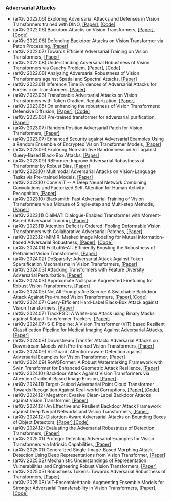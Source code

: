 ### Adversarial Attacks
- (arXiv 2022.06) Exploring Adversarial Attacks and Defenses in Vision Transformers trained with DINO, [[Paper]](https://arxiv.org/pdf/2206.06761.pdf), [[Code]](https://github.com/thobauma/AADefDINO)
- (arXiv 2022.06) Backdoor Attacks on Vision Transformers, [[Paper]](https://arxiv.org/pdf/2206.08477.pdf), [[Code]](https://github.com/UCDvision/backdoor_transformer.git)
- (arXiv 2022.06) Defending Backdoor Attacks on Vision Transformer via Patch Processing, [[Paper]](https://arxiv.org/pdf/2206.12381.pdf)
- (arXiv 2022.07) Towards Efficient Adversarial Training on Vision Transformers, [[Paper]](https://arxiv.org/pdf/2207.10498.pdf)
- (arXiv 2022.08) Understanding Adversarial Robustness of Vision Transformers via Cauchy Problem, [[Paper]](https://arxiv.org/pdf/2208.00906.pdf), [[Code]](https://github.com/TrustAI/ODE4RobustViT)
- (arXiv 2022.08) Analyzing Adversarial Robustness of Vision Transformers against Spatial and Spectral Attacks, [[Paper]](https://arxiv.org/pdf/2208.09602.pdf)
- (arXiv 2023.01) Inference Time Evidences of Adversarial Attacks for Forensic on Transformers, [[Paper]](https://arxiv.org/pdf/2301.13356.pdf)
- (arXiv 2023.03) Transferable Adversarial Attacks on Vision Transformers with Token Gradient Regularization, [[Paper]](https://arxiv.org/pdf/2303.15754.pdf)
- (arXiv 2023.05) On enhancing the robustness of Vision Transformers: Defensive Diffusion, [[Paper]](https://arxiv.org/pdf/2305.08031.pdf), [[Code]](https://github.com/Muhammad-Huzaifaa/Defensive_Diffusion)
- (arXiv 2023.06) Pre-trained transformer for adversarial purification, [[Paper]](https://arxiv.org/pdf/2306.01762.pdf)
- (arXiv 2023.07) Random Position Adversarial Patch for Vision Transformers, [[Paper]](https://arxiv.org/pdf/2307.04066.pdf)
- (arXiv 2023.07) Enhanced Security against Adversarial Examples Using a Random Ensemble of Encrypted Vision Transformer Models, [[Paper]](https://arxiv.org/pdf/2307.13985.pdf)
- (arXiv 2023.09) Exploring Non-additive Randomness on ViT against Query-Based Black-Box Attacks, [[Paper]](https://arxiv.org/pdf/2309.06438.pdf)
- (arXiv 2023.09) RBFormer: Improve Adversarial Robustness of Transformer by Robust Bias, [[Paper]](https://arxiv.org/pdf/2309.13245.pdf)
- (arXiv 2023.10) Multimodal Adversarial Attacks on Vision-Language Tasks via Pre-trained Models, [[Paper]](https://arxiv.org/pdf/2310.04655.pdf)
- (arXiv 2023.10) ConViViT -- A Deep Neural Network Combining Convolutions and Factorized Self-Attention for Human Activity Recognition, [[Paper]](https://arxiv.org/pdf/2310.14416.pdf)
- (arXiv 2023.10) Blacksmith: Fast Adversarial Training of Vision Transformers via a Mixture of Single-step and Multi-step Methods, [[Paper]](https://arxiv.org/pdf/2310.18975.pdf)
- (arXiv 2023.11) DialMAT: Dialogue-Enabled Transformer with Moment-Based Adversarial Training, [[Paper]](https://arxiv.org/pdf/2311.06855.pdf)
- (arXiv 2023.11) Attention Deficit is Ordered! Fooling Deformable Vision Transformers with Collaborative Adversarial Patches, [[Paper]](https://arxiv.org/pdf/2311.12914.pdf)
- (arXiv 2023.12) MIMIR: Masked Image Modeling for Mutual Information-based Adversarial Robustness, [[Paper]](https://arxiv.org/pdf/2312.04960.pdf), [[Code]](https://github.com/xiaoyunxxy/MIMIR)
- (arXiv 2024.01) FullLoRA-AT: Efficiently Boosting the Robustness of Pretrained Vision Transformers, [[Paper]](https://arxiv.org/pdf/2401.01752.pdf)
- (arXiv 2024.02) DeSparsify: Adversarial Attack Against Token Sparsification Mechanisms in Vision Transformers, [[Paper]](https://arxiv.org/pdf/2402.02554.pdf)
- (arXiv 2024.03) Attacking Transformers with Feature Diversity Adversarial Perturbation, [[Paper]](https://arxiv.org/pdf/2403.07942.pdf)
- (arXiv 2024.03) Approximate Nullspace Augmented Finetuning for Robust Vision Transformers, [[Paper]](https://arxiv.org/pdf/2403.10476.pdf)
- (arXiv 2024.05) Not All Prompts Are Secure: A Switchable Backdoor Attack Against Pre-trained Vision Transformers, [[Paper]](https://arxiv.org/pdf/2405.10612.pdf),[[Code]](https://github.com/20000yshust/SWARM)
- (arXiv 2024.07) Query-Efficient Hard-Label Black-Box Attack against Vision Transformers, [[Paper]](https://arxiv.org/pdf/2407.00389.pdf)
- (arXiv 2024.07) TrackPGD: A White-box Attack using Binary Masks against Robust Transformer Trackers, [[Paper]](https://arxiv.org/pdf/2407.03946.pdf)
- (arXiv 2024.07) S-E Pipeline: A Vision Transformer (ViT) based Resilient Classification Pipeline for Medical Imaging Against Adversarial Attacks, [[Paper]](https://arxiv.org/pdf/2407.17587.pdf)
- (arXiv 2024.08) Downstream Transfer Attack: Adversarial Attacks on Downstream Models with Pre-trained Vision Transformers, [[Paper]](https://arxiv.org/pdf/2408.01705.pdf)
- (arXiv 2024.09) ViTGuard: Attention-aware Detection against Adversarial Examples for Vision Transformer, [[Paper]](https://arxiv.org/pdf/2409.13828)
- (arXiv 2024.09) RoWSFormer: A Robust Watermarking Framework with Swin Transformer for Enhanced Geometric Attack Resilience, [[Paper]](https://arxiv.org/pdf/2409.14829)
- (arXiv 2024.10) Backdoor Attack Against Vision Transformers via Attention Gradient-Based Image Erosion, [[Paper]](https://arxiv.org/pdf/2410.22678)
- (arXiv 2024.11) Target-Guided Adversarial Point Cloud Transformer Towards Recognition Against Real-world Corruptions, [[Paper]](https://arxiv.org/pdf/2411.00462),[[Code]](https://github.com/Roywangj/APCT)
- (arXiv 2024.12) Megatron: Evasive Clean-Label Backdoor Attacks against Vision Transformer, [[Paper]](https://arxiv.org/pdf/2412.04776)
- (arXiv 2024.12) An Effective and Resilient Backdoor Attack Framework against Deep Neural Networks and Vision Transformers, [[Paper]](https://arxiv.org/pdf/2412.06149)
- (arXiv 2024.12) Distortion-Aware Adversarial Attacks on Bounding Boxes of Object Detectors, [[Paper]](https://arxiv.org/pdf/2412.18815),[[Code]](https://github.com/anonymous20210106/attack_detector)
- (arXiv 2024.12) Evaluating the Adversarial Robustness of Detection Transformers, [[Paper]](https://arxiv.org/pdf/2412.18718)
- (arXiv 2025.01) Protego: Detecting Adversarial Examples for Vision Transformers via Intrinsic Capabilities, [[Paper]](https://arxiv.org/pdf/2501.07044)
- (arXiv 2025.01) Generalized Single-Image-Based Morphing Attack Detection Using Deep Representations from Vision Transformer, [[Paper]](https://arxiv.org/pdf/2501.09817)
- (arXiv 2025.02) Mechanistic Understandings of Representation Vulnerabilities and Engineering Robust Vision Transformers, [[Paper]](https://arxiv.org/pdf/2502.04679)
- (arXiv 2025.03) Robustness Tokens: Towards Adversarial Robustness of Transformers, [[Paper]](https://arxiv.org/pdf/2506.128751)
- (arXiv 2025.08) ViT-EnsembleAttack: Augmenting Ensemble Models for Stronger Adversarial Transferability in Vision Transformers, [[Paper]](https://arxiv.org/pdf/2508.12384),[[Code]](https://github.com/Trustworthy-AI-Group/TransferAttack)
